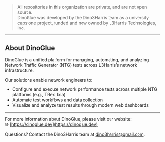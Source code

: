 > All repositories in this organization are private, and are not open source.  
> DinoGlue was developed by the Dino3Harris team as a university capstone project, funded and now owned by L3Harris Technologies, Inc.

---

## About DinoGlue

DinoGlue is a unified platform for managing, automating, and analyzing Network Traffic Generator (NTG) tests across L3Harris’s network infrastructure.

Our solutions enable network engineers to:

- Configure and execute network performance tests across multiple NTG platforms (e.g., TRex, Ixia)
- Automate test workflows and data collection
- Visualize and analyze test results through modern web dashboards

---

For more information about DinoGlue, please visit our website:  
🌐 [https://dinoglue.dev](https://dinoglue.dev)

Questions? Contact the Dino3Harris team at [dino3harris@gmail.com](mailto:dino3harris@gmail.com).
